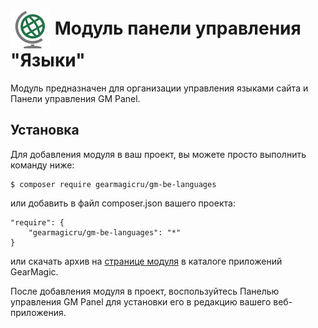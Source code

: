 # <img src="https://raw.githubusercontent.com/gearmagicru/gm-be-languages/refs/heads/master/assets/images/icon.svg" width="64px" height="64px" align="absmiddle"> Модуль панели управления "Языки"

Модуль предназначен для организации управления языками сайта и Панели управления GM Panel.

## Установка

Для добавления модуля в ваш проект, вы можете просто выполнить команду ниже:

```
$ composer require gearmagicru/gm-be-languages
```

или добавить в файл composer.json вашего проекта:
```
"require": {
    "gearmagicru/gm-be-languages": "*"
}
```
или скачать архив на [странице модуля](https://apps.gearmagic.ru/component/gm-be-languages) в каталоге приложений GearMagic.

После добавления модуля в проект, воспользуйтесь Панелью управления GM Panel для установки его в редакцию вашего веб-приложения.
